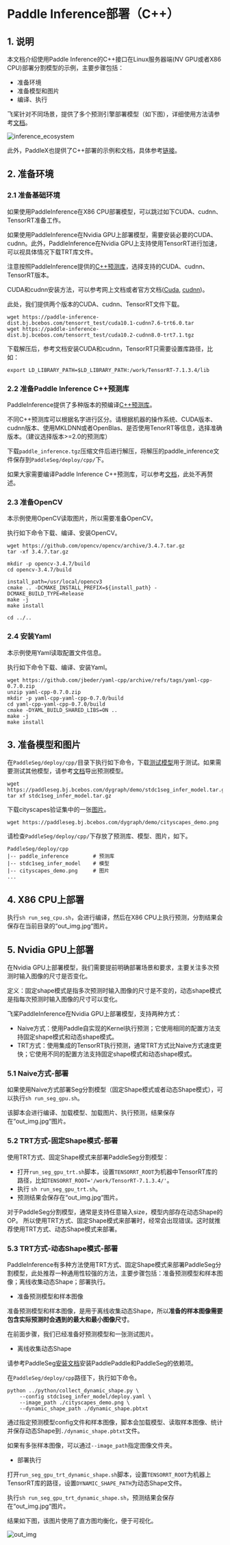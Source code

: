 # Paddle Inference部署（C++）

## 1. 说明

本文档介绍使用Paddle Inference的C++接口在Linux服务器端(NV GPU或者X86 CPU)部署分割模型的示例，主要步骤包括：
* 准备环境
* 准备模型和图片
* 编译、执行

飞桨针对不同场景，提供了多个预测引擎部署模型（如下图），详细使用方法请参考[文档](https://paddleinference.paddlepaddle.org.cn/product_introduction/summary.html)。

![inference_ecosystem](https://user-images.githubusercontent.com/52520497/130720374-26947102-93ec-41e2-8207-38081dcc27aa.png)

此外，PaddleX也提供了C++部署的示例和文档，具体参考[链接](https://github.com/PaddlePaddle/PaddleX/tree/develop/deploy/cpp)。

## 2. 准备环境
### 2.1 准备基础环境

如果使用PaddleInference在X86 CPU部署模型，可以跳过如下CUDA、cudnn、TensorRT准备工作。

如果使用PaddleInference在Nvidia GPU上部署模型，需要安装必要的CUDA、cudnn。此外，PaddleInference在Nvidia GPU上支持使用TensorRT进行加速，可以视具体情况下载TRT库文件。

注意按照PaddleInference提供的[C++预测库](https://paddleinference.paddlepaddle.org.cn/user_guides/download_lib.html)，选择支持的CUDA、cudnn、TensorRT版本。

CUDA和cudnn安装方法，可以参考网上文档或者官方文档([Cuda](https://docs.nvidia.com/cuda/cuda-installation-guide-linux/), [cudnn](https://docs.nvidia.com/deeplearning/cudnn/install-guide/))。

此处，我们提供两个版本的CUDA、cudnn、TensorRT文件下载。
```
wget https://paddle-inference-dist.bj.bcebos.com/tensorrt_test/cuda10.1-cudnn7.6-trt6.0.tar
wget https://paddle-inference-dist.bj.bcebos.com/tensorrt_test/cuda10.2-cudnn8.0-trt7.1.tgz
```

下载解压后，参考文档安装CUDA和cudnn，TensorRT只需要设置库路径，比如：
```
export LD_LIBRARY_PATH=$LD_LIBRARY_PATH:/work/TensorRT-7.1.3.4/lib
```

### 2.2 准备Paddle Inference C++预测库

PaddleInference提供了多种版本的预编译[C++预测库](https://paddleinference.paddlepaddle.org.cn/user_guides/download_lib.html)。

不同C++预测库可以根据名字进行区分。请根据机器的操作系统、CUDA版本、cudnn版本、使用MKLDNN或者OpenBlas、是否使用TenorRT等信息，选择准确版本。（建议选择版本>=2.0的预测库）

下载`paddle_inference.tgz`压缩文件后进行解压，将解压的paddle_inference文件保存到`PaddleSeg/deploy/cpp/`下。

如果大家需要编译Paddle Inference C++预测库，可以参考[文档](https://paddleinference.paddlepaddle.org.cn/user_guides/source_compile.html)，此处不再赘述。

### 2.3 准备OpenCV

本示例使用OpenCV读取图片，所以需要准备OpenCV。

执行如下命令下载、编译、安装OpenCV。
```
wget https://github.com/opencv/opencv/archive/3.4.7.tar.gz
tar -xf 3.4.7.tar.gz

mkdir -p opencv-3.4.7/build
cd opencv-3.4.7/build

install_path=/usr/local/opencv3
cmake .. -DCMAKE_INSTALL_PREFIX=${install_path} -DCMAKE_BUILD_TYPE=Release
make -j
make install

cd ../..
```

### 2.4 安装Yaml

本示例使用Yaml读取配置文件信息。

执行如下命令下载、编译、安装Yaml。

```
wget https://github.com/jbeder/yaml-cpp/archive/refs/tags/yaml-cpp-0.7.0.zip
unzip yaml-cpp-0.7.0.zip
mkdir -p yaml-cpp-yaml-cpp-0.7.0/build
cd yaml-cpp-yaml-cpp-0.7.0/build
cmake -DYAML_BUILD_SHARED_LIBS=ON ..
make -j
make install
```

## 3. 准备模型和图片

在`PaddleSeg/deploy/cpp/`目录下执行如下命令，下载[测试模型](https://paddleseg.bj.bcebos.com/dygraph/demo/stdc1seg_infer_model.tar.gz)用于测试。如果需要测试其他模型，请参考[文档](../../model_export.md)导出预测模型。

```
wget https://paddleseg.bj.bcebos.com/dygraph/demo/stdc1seg_infer_model.tar.gz
tar xf stdc1seg_infer_model.tar.gz
```

下载cityscapes验证集中的一张[图片](https://paddleseg.bj.bcebos.com/dygraph/demo/cityscapes_demo.png)。

```
wget https://paddleseg.bj.bcebos.com/dygraph/demo/cityscapes_demo.png
```

请检查`PaddleSeg/deploy/cpp/`下存放了预测库、模型、图片，如下。

```
PaddleSeg/deploy/cpp
|-- paddle_inference        # 预测库
|-- stdc1seg_infer_model    # 模型
|-- cityscapes_demo.png     # 图片
...
```

## 4. X86 CPU上部署

执行`sh run_seg_cpu.sh`，会进行编译，然后在X86 CPU上执行预测，分割结果会保存在当前目录的“out_img.jpg“图片。
## 5. Nvidia GPU上部署

在Nvidia GPU上部署模型，我们需要提前明确部署场景和要求，主要关注多次预测时输入图像的尺寸是否变化。

定义：固定shape模式是指多次预测时输入图像的尺寸是不变的，动态shape模式是指每次预测时输入图像的尺寸可以变化。

飞桨PaddleInference在Nvidia GPU上部署模型，支持两种方式：
* Naive方式：使用Paddle自实现的Kernel执行预测；它使用相同的配置方法支持固定shape模式和动态shape模式。
* TRT方式：使用集成的TensorRT执行预测，通常TRT方式比Naive方式速度更快；它使用不同的配置方法支持固定shape模式和动态shape模式。

### 5.1 Naive方式-部署

如果使用Naive方式部署Seg分割模型（固定Shape模式或者动态Shape模式），可以执行`sh run_seg_gpu.sh`。

该脚本会进行编译、加载模型、加载图片、执行预测，结果保存在“out_img.jpg“图片。

### 5.2 TRT方式-固定Shape模式-部署

使用TRT方式、固定Shape模式来部署PaddleSeg分割模型：
* 打开`run_seg_gpu_trt.sh`脚本，设置`TENSORRT_ROOT`为机器中TensorRT库的路径，比如`TENSORRT_ROOT='/work/TensorRT-7.1.3.4/'`。
* 执行 `sh run_seg_gpu_trt.sh`。
* 预测结果会保存在“out_img.jpg“图片。

对于PaddleSeg分割模型，通常是支持任意输入size，模型内部存在动态Shape的OP。
所以使用TRT方式、固定Shape模式来部署时，经常会出现错误。这时就推荐使用TRT方式、动态Shape模式来部署。

### 5.3 TRT方式-动态Shape模式-部署

PaddleInference有多种方法使用TRT方式、固定Shape模式来部署PaddleSeg分割模型，此处推荐一种通用性较强的方法，主要步骤包括：准备预测模型和样本图像；离线收集动态Shape；部署执行。

* 准备预测模型和样本图像

准备预测模型和样本图像，是用于离线收集动态Shape，所以**准备的样本图像需要包含实际预测时会遇到的最大和最小图像尺寸**。

在前面步骤，我们已经准备好预测模型和一张测试图片。

* 离线收集动态Shape

请参考PaddleSeg[安装文档](../../install_cn.md)安装PaddlePaddle和PaddleSeg的依赖项。

在`PaddleSeg/deploy/cpp`路径下，执行如下命令。
```
python ../python/collect_dynamic_shape.py \
    --config stdc1seg_infer_model/deploy.yaml \
    --image_path ./cityscapes_demo.png \
    --dynamic_shape_path ./dynamic_shape.pbtxt
```

通过指定预测模型config文件和样本图像，脚本会加载模型、读取样本图像、统计并保存动态Shape到`./dynamic_shape.pbtxt`文件。

如果有多张样本图像，可以通过`--image_path`指定图像文件夹。

* 部署执行

打开`run_seg_gpu_trt_dynamic_shape.sh`脚本，设置`TENSORRT_ROOT`为机器上TensorRT库的路径，设置`DYNAMIC_SHAPE_PATH`为动态Shape文件。

执行`sh run_seg_gpu_trt_dynamic_shape.sh`，预测结果会保存在“out_img.jpg“图片。

结果如下图，该图片使用了直方图均衡化，便于可视化。

![out_img](https://user-images.githubusercontent.com/52520497/131456277-260352b5-4047-46d5-a38f-c50bbcfb6fd0.jpg)

